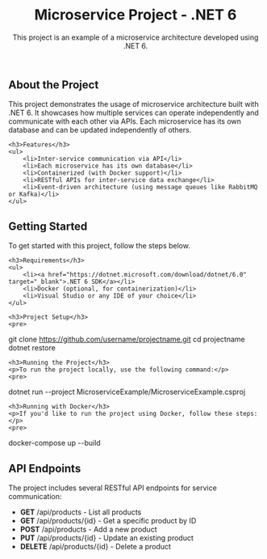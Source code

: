 <!DOCTYPE html>
<html lang="en">
<head>
    <meta charset="UTF-8">
    <meta name="viewport" content="width=device-width, initial-scale=1.0">
    <title>Project Title</title>
   
</head>
<body>

<header>
    <h1>Microservice Project - .NET 6</h1>
    <p>This project is an example of a microservice architecture developed using .NET 6.</p>
</header>

<section>
    <h2>About the Project</h2>
    <p>This project demonstrates the usage of microservice architecture built with .NET 6. It showcases how multiple services can operate independently and communicate with each other via APIs. Each microservice has its own database and can be updated independently of others.</p>

    <h3>Features</h3>
    <ul>
        <li>Inter-service communication via API</li>
        <li>Each microservice has its own database</li>
        <li>Containerized (with Docker support)</li>
        <li>RESTful APIs for inter-service data exchange</li>
        <li>Event-driven architecture (using message queues like RabbitMQ or Kafka)</li>
    </ul>
</section>

<section>
    <h2>Getting Started</h2>
    <p>To get started with this project, follow the steps below.</p>

    <h3>Requirements</h3>
    <ul>
        <li><a href="https://dotnet.microsoft.com/download/dotnet/6.0" target="_blank">.NET 6 SDK</a></li>
        <li>Docker (optional, for containerization)</li>
        <li>Visual Studio or any IDE of your choice</li>
    </ul>

    <h3>Project Setup</h3>
    <pre>
git clone https://github.com/username/projectname.git
cd projectname
dotnet restore
    </pre>

    <h3>Running the Project</h3>
    <p>To run the project locally, use the following command:</p>
    <pre>
dotnet run --project MicroserviceExample/MicroserviceExample.csproj
    </pre>

    <h3>Running with Docker</h3>
    <p>If you'd like to run the project using Docker, follow these steps:</p>
    <pre>
docker-compose up --build
    </pre>
</section>

<section>
    <h2>API Endpoints</h2>
    <p>The project includes several RESTful API endpoints for service communication:</p>
    <ul>
        <li><strong>GET</strong> /api/products - List all products</li>
        <li><strong>GET</strong> /api/products/{id} - Get a specific product by ID</li>
        <li><strong>POST</strong> /api/products - Add a new product</li>
        <li><strong>PUT</strong> /api/products/{id} - Update an existing product</li>
        <li><strong>DELETE</strong> /api/products/{id} - Delete a product</li>
    </ul>
</section>





</body>
</html>
